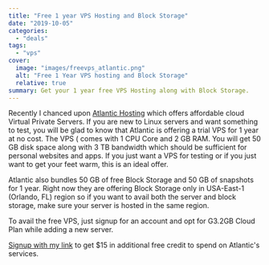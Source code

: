 ```yaml
---
title: "Free 1 year VPS Hosting and Block Storage"
date: "2019-10-05"
categories: 
  - "deals"
tags: 
  - "vps"
cover:
  image: "images/freevps_atlantic.png"
  alt: "Free 1 Year VPS hosting and Block Storage"
  relative: true
summary: Get your 1 year free VPS Hosting along with Block Storage.
---
```


Recently I chanced upon [Atlantic Hosting](https://cloud.atlantic.net/r/d93mkn1q) which offers affordable cloud Virtual Private Servers. If you are new to Linux servers and want something to test, you will be glad to know that Atlantic is offering a trial VPS for 1 year at no cost. The VPS ( comes with 1 CPU Core and 2 GB RAM. You will get 50 GB disk space along with 3 TB bandwidth which should be sufficient for personal websites and apps. If you just want a VPS for testing or if you just want to get your feet warm, this is an ideal offer.

Atlantic also bundles 50 GB of free Block Storage and 50 GB of snapshots for 1 year. Right now they are offering Block Storage only in USA-East-1 (Orlando, FL) region so if you want to avail both the server and block storage, make sure your server is hosted in the same region.

To avail the free VPS, just signup for an account and opt for G3.2GB Cloud Plan while adding a new server.

[Signup with my link](https://cloud.atlantic.net/r/d93mkn1q) to get $15 in additional free credit to spend on Atlantic's services.
